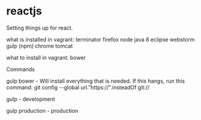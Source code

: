 # reactjs
Setting things up for react.


what is installed in vagrant:
terminator
firefox
node
java 8
eclipse
webstorm
gulp (npm)
chrome
tomcat

what to install in vagrant:
bower


Commands

gulp bower - Will install everything that is needed. If this hangs, run this command:
 git config --global url."https://".insteadOf git://

 gulp - development

 gulp production - production